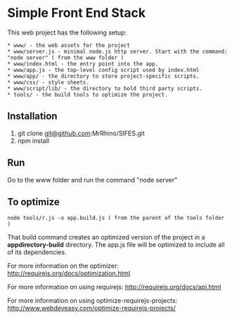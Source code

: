 Simple Front End Stack
=========

This web project has the following setup:

	* www/ - the web assets for the project
	* www/server.js - minimal node.js http server. Start with the command: "node server" ( from the www folder )
    * www/index.html - the entry point into the app.
    * www/app.js - the top-level config script used by index.html
    * www/app/ - the directory to store project-specific scripts.
    * www/css/ - style sheets.
    * www/script/lib/ - the directory to hold third party scripts.
	* tools/ - the build tools to optimize the project.


Installation
---------
1. git clone git@github.com:MrRhino/SIFES.git<br>
2. npm install<br>

Run
---------
Go to the www folder and run the command "node server"


To optimize
---------

	node tools/r.js -o app.build.js ( from the parent of the tools folder )

That build command creates an optimized version of the project in a
**appdirectory-build** directory. The app.js file will be optimized to include
all of its dependencies.

For more information on the optimizer:
http://requirejs.org/docs/optimization.html

For more information on using requirejs:
http://requirejs.org/docs/api.html

For more information on using optimize-requirejs-projects:
http://www.webdeveasy.com/optimize-requirejs-projects/
